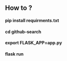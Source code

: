 ## How to ?
#### pip install requirments.txt
#### cd github-search
#### export FLASK_APP=app.py
#### flask run
